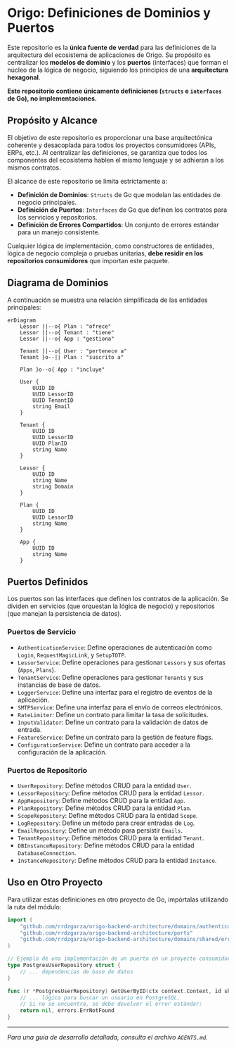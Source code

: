 # Origo: Definiciones de Dominios y Puertos

Este repositorio es la **única fuente de verdad** para las definiciones de la arquitectura del ecosistema de aplicaciones de Origo. Su propósito es centralizar los **modelos de dominio** y los **puertos** (interfaces) que forman el núcleo de la lógica de negocio, siguiendo los principios de una **arquitectura hexagonal**.

**Este repositorio contiene únicamente definiciones (`structs` e `interfaces` de Go), no implementaciones.**

## Propósito y Alcance

El objetivo de este repositorio es proporcionar una base arquitectónica coherente y desacoplada para todos los proyectos consumidores (APIs, ERPs, etc.). Al centralizar las definiciones, se garantiza que todos los componentes del ecosistema hablen el mismo lenguaje y se adhieran a los mismos contratos.

El alcance de este repositorio se limita estrictamente a:

-   **Definición de Dominios**: `Structs` de Go que modelan las entidades de negocio principales.
-   **Definición de Puertos**: `Interfaces` de Go que definen los contratos para los servicios y repositorios.
-   **Definición de Errores Compartidos**: Un conjunto de errores estándar para un manejo consistente.

Cualquier lógica de implementación, como constructores de entidades, lógica de negocio compleja o pruebas unitarias, **debe residir en los repositorios consumidores** que importan este paquete.

## Diagrama de Dominios

A continuación se muestra una relación simplificada de las entidades principales:

```mermaid
erDiagram
    Lessor ||--o{ Plan : "ofrece"
    Lessor ||--o{ Tenant : "tiene"
    Lessor ||--o{ App : "gestiona"

    Tenant ||--o{ User : "pertenece a"
    Tenant }o--|| Plan : "suscrito a"

    Plan }o--o{ App : "incluye"

    User {
        UUID ID
        UUID LessorID
        UUID TenantID
        string Email
    }

    Tenant {
        UUID ID
        UUID LessorID
        UUID PlanID
        string Name
    }

    Lessor {
        UUID ID
        string Name
        string Domain
    }

    Plan {
        UUID ID
        UUID LessorID
        string Name
    }

    App {
        UUID ID
        string Name
    }
```

## Puertos Definidos

Los puertos son las interfaces que definen los contratos de la aplicación. Se dividen en servicios (que orquestan la lógica de negocio) y repositorios (que manejan la persistencia de datos).

### Puertos de Servicio

-   `AuthenticationService`: Define operaciones de autenticación como `Login`, `RequestMagicLink`, y `SetupTOTP`.
-   `LessorService`: Define operaciones para gestionar `Lessors` y sus ofertas (`Apps`, `Plans`).
-   `TenantService`: Define operaciones para gestionar `Tenants` y sus instancias de base de datos.
-   `LoggerService`: Define una interfaz para el registro de eventos de la aplicación.
-   `SMTPService`: Define una interfaz para el envío de correos electrónicos.
-   `RateLimiter`: Define un contrato para limitar la tasa de solicitudes.
-   `InputValidator`: Define un contrato para la validación de datos de entrada.
-   `FeatureService`: Define un contrato para la gestión de feature flags.
-   `ConfigurationService`: Define un contrato para acceder a la configuración de la aplicación.

### Puertos de Repositorio

-   `UserRepository`: Define métodos CRUD para la entidad `User`.
-   `LessorRepository`: Define métodos CRUD para la entidad `Lessor`.
-   `AppRepository`: Define métodos CRUD para la entidad `App`.
-   `PlanRepository`: Define métodos CRUD para la entidad `Plan`.
-   `ScopeRepository`: Define métodos CRUD para la entidad `Scope`.
-   `LogRepository`: Define un método para crear entradas de `Log`.
-   `EmailRepository`: Define un método para persistir `Emails`.
-   `TenantRepository`: Define métodos CRUD para la entidad `Tenant`.
-   `DBInstanceRepository`: Define métodos CRUD para la entidad `DatabaseConnection`.
-   `InstanceRepository`: Define métodos CRUD para la entidad `Instance`.

## Uso en Otro Proyecto

Para utilizar estas definiciones en otro proyecto de Go, impórtalas utilizando la ruta del módulo:

```go
import (
    "github.com/rrdzgarza/origo-backend-architecture/domains/authentication"
    "github.com/rrdzgarza/origo-backend-architecture/ports"
    "github.com/rrdzgarza/origo-backend-architecture/domains/shared/errors"
)

// Ejemplo de una implementación de un puerto en un proyecto consumidor.
type PostgresUserRepository struct {
    // ... dependencias de base de datos
}

func (r *PostgresUserRepository) GetUserByID(ctx context.Context, id shared.UUID) (*authentication.User, error) {
    // ... lógica para buscar un usuario en PostgreSQL.
    // Si no se encuentra, se debe devolver el error estándar:
    return nil, errors.ErrNotFound
}
```

---
*Para una guía de desarrollo detallada, consulta el archivo `AGENTS.md`.*
